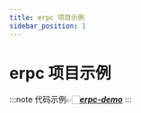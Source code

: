 ```yaml
---
title: erpc 项目示例
sidebar_position: 1
---
```


# erpc 项目示例

:::note
代码示例👉🏻[**_erpc-demo_**](https://talkcheap.xiaoeknow.com/erpc/erpc-examples/-/blob/master/full_demo)
:::